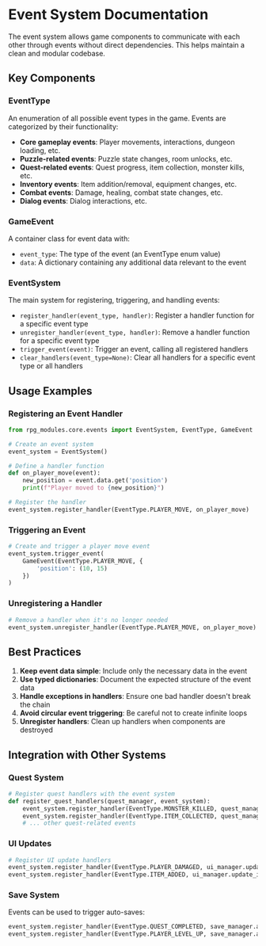 # Event System Documentation

The event system allows game components to communicate with each other through events without direct dependencies. This helps maintain a clean and modular codebase.

## Key Components

### EventType

An enumeration of all possible event types in the game. Events are categorized by their functionality:

- **Core gameplay events**: Player movements, interactions, dungeon loading, etc.
- **Puzzle-related events**: Puzzle state changes, room unlocks, etc.
- **Quest-related events**: Quest progress, item collection, monster kills, etc.
- **Inventory events**: Item addition/removal, equipment changes, etc.
- **Combat events**: Damage, healing, combat state changes, etc.
- **Dialog events**: Dialog interactions, etc.

### GameEvent

A container class for event data with:
- `event_type`: The type of the event (an EventType enum value)
- `data`: A dictionary containing any additional data relevant to the event

### EventSystem

The main system for registering, triggering, and handling events:

- `register_handler(event_type, handler)`: Register a handler function for a specific event type
- `unregister_handler(event_type, handler)`: Remove a handler function for a specific event type
- `trigger_event(event)`: Trigger an event, calling all registered handlers
- `clear_handlers(event_type=None)`: Clear all handlers for a specific event type or all handlers

## Usage Examples

### Registering an Event Handler

```python
from rpg_modules.core.events import EventSystem, EventType, GameEvent

# Create an event system
event_system = EventSystem()

# Define a handler function
def on_player_move(event):
    new_position = event.data.get('position')
    print(f"Player moved to {new_position}")

# Register the handler
event_system.register_handler(EventType.PLAYER_MOVE, on_player_move)
```

### Triggering an Event

```python
# Create and trigger a player move event
event_system.trigger_event(
    GameEvent(EventType.PLAYER_MOVE, {
        'position': (10, 15)
    })
)
```

### Unregistering a Handler

```python
# Remove a handler when it's no longer needed
event_system.unregister_handler(EventType.PLAYER_MOVE, on_player_move)
```

## Best Practices

1. **Keep event data simple**: Include only the necessary data in the event
2. **Use typed dictionaries**: Document the expected structure of the event data
3. **Handle exceptions in handlers**: Ensure one bad handler doesn't break the chain
4. **Avoid circular event triggering**: Be careful not to create infinite loops
5. **Unregister handlers**: Clean up handlers when components are destroyed

## Integration with Other Systems

### Quest System

```python
# Register quest handlers with the event system
def register_quest_handlers(quest_manager, event_system):
    event_system.register_handler(EventType.MONSTER_KILLED, quest_manager.on_monster_killed)
    event_system.register_handler(EventType.ITEM_COLLECTED, quest_manager.on_item_collected)
    # ... other quest-related events
```

### UI Updates

```python
# Register UI update handlers
event_system.register_handler(EventType.PLAYER_DAMAGED, ui_manager.update_health_display)
event_system.register_handler(EventType.ITEM_ADDED, ui_manager.update_inventory)
```

### Save System

Events can be used to trigger auto-saves:

```python
event_system.register_handler(EventType.QUEST_COMPLETED, save_manager.auto_save)
event_system.register_handler(EventType.PLAYER_LEVEL_UP, save_manager.auto_save)
``` 